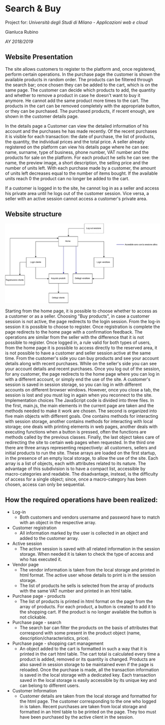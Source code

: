 # Search & Buy

Project for: *Università degli Studi di Milano - Applicazioni web e cloud*

Gianluca Rubino

*AY 2018/2019*

## Website Presentation

The site allows customers to register to the platform and, once registered, perform certain operations. In the purchase page the customer is shown the available products in random order. The products can be filtered through the search bar; once chosen they can be added to the cart, which is on the same page. The customer can decide which products to add, the quantity and whether to remove a product in case he doesn't want to buy it anymore. He cannot add the same product more times to the cart. The products in the cart can be removed completely with the appropriate button, or they can be purchased. The purchased products, if recent enough, are shown in the customer details page.

In the details page a Customer can view the detailed information of his account and the purchases he has made recently. Of the recent purchases it is visible for each transaction: the date of purchase, the list of products, the quantity, the individual prices and the total price.
A seller already registered on the platform can view his details page where he can see: name, surname, type of business, phone number, VAT number and the products for sale on the platform. For each product he sells he can see: the name, the preview image, a short description, the selling price and the number of units left.
With each purchase made by a customer, the amount of units left decreases equal to the number of items bought. If the available units reach 0 the product can no longer be added to the cart.

If a customer is logged in to the site, he cannot log in as a seller and access his private area until he logs out of the customer session. Vice versa, a seller with an active session cannot access a customer's private area.

## Website structure

![structure](imgs/site_structure.png)

Starting from the home page, it is possible to choose whether to access as a customer or as a seller. Choosing "Buy products", in case a customer session is not active, the page redirects to the login session. From the log-in session it is possible to choose to register. Once registration is complete the page redirects to the home page with a confirmation feedback. The operations are similar from the seller with the difference that it is not possible to register. Once logged in, a rule valid for both types of users, from the home page it is possible to access directly to the reserved area, it is not possible to have a customer and seller session active at the same time. From the customer's side you can buy products and see your account details along with recent purchases. While on the seller's side you can see your account details and recent purchases.
Once you log out of the session, for any customer, the page redirects to the home page where you can log in with a different account, or simply end the use of the site. A customer's session is saved in session storage, so you can log in with different accounts on different browser windows. However, once you close a tab, the session is lost and you must log in again when you reconnect to the site.
Implementation choices
The JavaScript code is divided into three files. In the first, main.js, the main elements in the current page are taken and the methods needed to make it work are chosen.
The second is organized into five main objects with different goals. One contains methods for interacting with session storage, another contains methods for interacting with local storage; one deals with printing elements in web pages, another deals with executing functions when a button is pressed, often the functions are methods called by the previous classes. Finally, the last object takes care of redirecting the site to certain web pages when requested.
In the third one there are three arrays representing respectively: all customers, sellers and initial products to run the site. These arrays are loaded on the first startup, in the presence of an empty local storage, to allow the use of the site. Each array is a list of objects, each with attributes related to its nature.
The advantage of this subdivision is to have a compact list, accessible by macro-categories and readable. The disadvantage, instead, is the difficulty of access for a single object; since, once a macro-category has been chosen, access can only be sequential.

## How the required operations have been realized:

- Log-in
    - Both customers and vendors username and password have to match with an object in the respective array.
- Customer registration
    - All information marked by the user is collected in an object and added to the customer array.
- Active session
    - The active session is saved with all related information in the session storage. When needed it is taken to check the type of access and who has executed it.
- Vendor page
    - The vendor information is taken from the local storage and printed in html format. The active user whose details to print is in the session storage.
    - The list of products he sells is selected from the array of products with the same VAT number and printed in an html table.
- Purchase page - products
    - The list of products is printed in html format on the page from the array of products. For each product, a button is created to add it to the shopping cart. If the product is no longer available the button is not clickable.
- Purchase page - search
    - The search bar can filter the products on the basis of attributes that correspond with some present in the product object (name, description/characteristics, price).
- Purchase page - shopping cart management
    - An object added to the cart is formatted in such a way that it is printed in the cart html table. The cart total is calculated every time a product is added, removed or its quantity is changed. Products are also saved in session storage to be maintained even if the page is reloaded. Once the purchase is made, all the transaction information is saved in the local storage with a dedicated key. Each transaction saved in the local storage is easily accessible by its unique key and can belong to different users.
- Customer Information
    - Customer details are taken from the local storage and formatted for the html page. The customer corresponding to the one who logged in is taken. Recent purchases are taken from local storage and formatted in an html table to be printed on the page. They too must have been purchased by the active client in the session.

